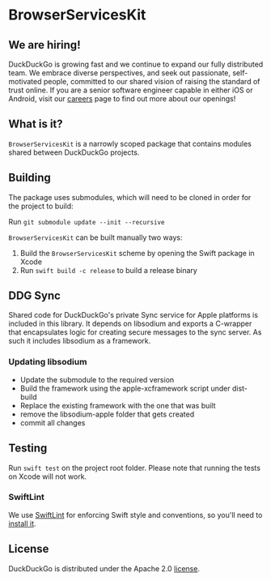# BrowserServicesKit

## We are hiring!

DuckDuckGo is growing fast and we continue to expand our fully distributed team. We embrace diverse perspectives, and seek out passionate, self-motivated people, committed to our shared vision of raising the standard of trust online. If you are a senior software engineer capable in either iOS or Android, visit our [careers](https://duckduckgo.com/hiring/#open) page to find out more about our openings!

## What is it?

`BrowserServicesKit` is a narrowly scoped package that contains modules shared between DuckDuckGo projects.

## Building

The package uses submodules, which will need to be cloned in order for the project to build:

Run `git submodule update --init --recursive`

`BrowserServicesKit` can be built manually two ways:

1. Build the `BrowserServicesKit` scheme by opening the Swift package in Xcode
2. Run `swift build -c release` to build a release binary


## DDG Sync

Shared code for DuckDuckGo's private Sync service for Apple platforms is included in this library.  It depends on libsodium and exports a C-wrapper that encapsulates logic for creating secure messages to the sync server.  As such it includes libsodium as a framework.  

### Updating libsodium

* Update the submodule to the required version 
* Build the framework using the apple-xcframework script under dist-build
* Replace the existing framework with the one that was built
* remove the libsodium-apple folder that gets created
* commit all changes 

## Testing

Run `swift test` on the project root folder. Please note that running the tests on Xcode will not work.


### SwiftLint

We use [SwiftLint](https://github.com/realm/SwiftLint) for enforcing Swift style and conventions, so you'll need to [install it](https://github.com/realm/SwiftLint#installation).

## License

DuckDuckGo is distributed under the Apache 2.0 [license](https://github.com/duckduckgo/BrowserServicesKit/blob/main/LICENSE).
